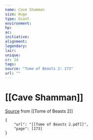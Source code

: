 ```yaml
---
name: Cave Shamman
size: Huge
type: Giant
environment: 
hp: 
ac: 
initiative: 
alignment: 
legendary: 
lair: 
unique: 
cr: 14
tags: 
source: "Tome of Beasts 2: 173"
url: ""
---
```

# [[Cave Shamman]]

[Source](zotero://open-pdf/library/items/9UQIAB6R?page=173) from [[Tome of Beasts 2]]

```pdf
{
	"url": "[[Tome of Beasts 2.pdf]]",
	"page": [173]
}
```


